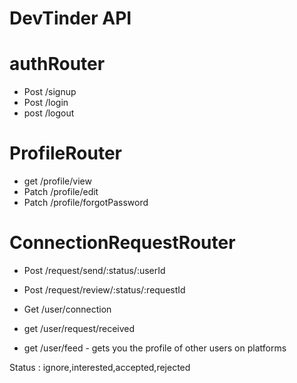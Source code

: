 # DevTinder API

# authRouter

- Post /signup
- Post /login
- post /logout

# ProfileRouter

- get /profile/view
- Patch /profile/edit
- Patch /profile/forgotPassword

# ConnectionRequestRouter

<!-- ignored and interested -->
- Post /request/send/:status/:userId

<!-- Accepted and Rejected -->
- Post /request/review/:status/:requestId

- Get /user/connection
- get /user/request/received
- get /user/feed - gets you the profile of other users on platforms

Status : ignore,interested,accepted,rejected
